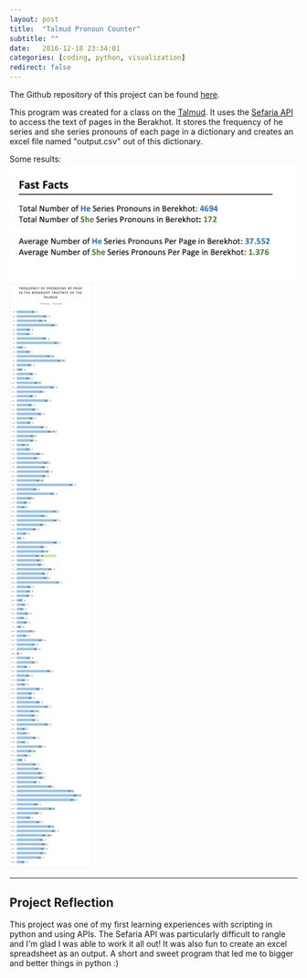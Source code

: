 ```yaml
---
layout: post
title:  "Talmud Pronoun Counter"
subtitle: ""
date:   2016-12-18 23:34:01
categories: [coding, python, visualization]
redirect: false
---
```


The Github repository of this project can be found [here][github-repo].

This program was created for a class on the [Talmud][talmud]. It uses the [Sefaria API][sefaria-api] to access the text of pages in the Berakhot. It stores the frequency of he series and she series pronouns of each page in a dictionary and creates an excel file named "output.csv" out of this dictionary.

Some results:
![fast facts][fast-facts]
![frequency][frequency]

---

## Project Reflection

This project was one of my first learning experiences with scripting in python and using APIs. The Sefaria API was particularly difficult to rangle and I'm glad I was able to work it all out! It was also fun to create an excel spreadsheet as an output. A short and sweet program that led me to bigger and better things in python :)


[talmud]: https://www.myjewishlearning.com/article/talmud-101/
[sefaria-api]:   https://github.com/Sefaria/Sefaria-Project/wiki/API-Documentation
[github-repo]:   https://github.com/sam-slate/TalmudPronounCounter
[fast-facts]: https://github.com/sam-slate/TalmudPronounCounter/raw/master/FastFacts.png?raw=true
[frequency]: https://github.com/sam-slate/TalmudPronounCounter/raw/master/graph.png?raw=true
